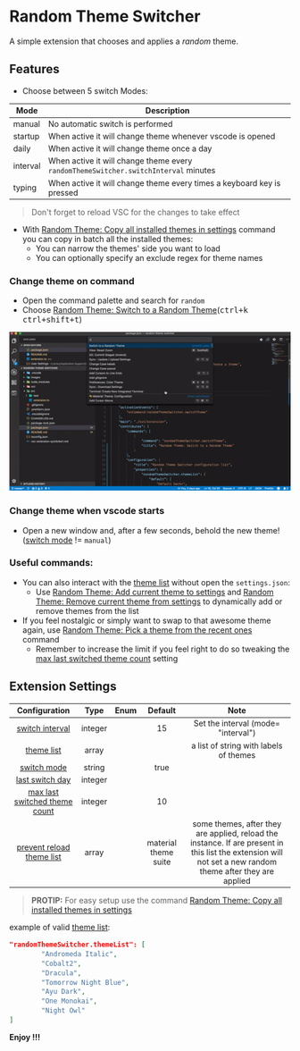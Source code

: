 # Random Theme Switcher

A simple extension that chooses and applies a *random* theme.

## Features

* Choose between 5 switch Modes:

| Mode     | Description                                                                         |
| -------- | ----------------------------------------------------------------------------------- |
| manual   | No automatic switch is performed                                                    |
| startup  | When active it will change theme whenever vscode is opened                          |
| daily    | When active it will change theme once a day                                         |
| interval | When active it will change theme every `randomThemeSwitcher.switchInterval` minutes |
| typing   | When active it will change theme every times a keyboard key is pressed              |

> Don't forget to reload VSC for the changes to take effect

* With [Random Theme: Copy all installed themes in settings](#randomThemeSwitcher.copyInstalledThemes) command you can copy in batch all the installed themes:
  * You can narrow the themes' side you want to load
  * You can optionally specify an exclude regex for theme names

### Change theme on command

- Open the command palette and search for `random`
- Choose [Random Theme: Switch to a Random Theme](#randomThemeSwitcher.switchTheme)(<kbd>ctrl+k ctrl+shift+t</kbd>)

![Change the current Theme](https://raw.githubusercontent.com/zanza00/random-theme-switcher/master/media/rts.gif)

### Change theme when vscode starts

- Open a new window and, after a few seconds, behold the new theme! ([switch mode](#randomThemeSwitcher.switchMode) != `manual`)

### Useful commands:

* You can also interact with the [theme list](#randomThemeSwitcher.themeList) without open the `settings.json`:
  * Use [Random Theme: Add current theme to settings](#randomThemeSwitcher.addCurrentTheme) and [Random Theme: Remove current theme from settings](#randomThemeSwitcher.removeCurrentTheme) to dynamically add or remove themes from the list
* If you feel nostalgic or simply want to swap to that awesome theme again, use [Random Theme: Pick a theme from the recent ones](#randomThemeSwitcher.quickPickPreviouslySetTheme) command
  * Remember to increase the limit if you feel right to do so tweaking the [max last switched theme count](#randomThemeSwitcher.maxLastSwitchedThemeCount) setting


## Extension Settings

|                                  Configuration                                  |  Type   | Enum  |       Default        |                                                                            Note                                                                            |
| :-----------------------------------------------------------------------------: | :-----: | :---: | :------------------: | :--------------------------------------------------------------------------------------------------------------------------------------------------------: |
|             [switch interval](#randomThemeSwitcher.switchInterval)              | integer |       |          15          |                                                            Set the interval (mode= "interval")                                                             |
|                  [theme list](#randomThemeSwitcher.themeList)                   |  array  |       |                      |                                                           a list of string with labels of themes                                                           |
|                 [switch mode](#randomThemeSwitcher.switchMode)                  | string  |       |         true         |                                                                                                                                                            |
|              [last switch day](#randomThemeSwitcher.lastSwitchDay)              | integer |       |                      |                                                                                                                                                            |
| [max last switched theme count](#randomThemeSwitcher.maxLastSwitchedThemeCount) | integer |       |          10          |                                                                                                                                                            |
|    [prevent reload theme list](#randomThemeSwitcher.preventReloadThemeList)     |  array  |       | material theme suite | some themes, after they are applied, reload the instance. If are present in this list the extension will not set a new random theme after they are applied |

> __PROTIP:__ For easy setup use the command [Random Theme: Copy all installed themes in settings](#randomThemeSwitcher.copyInstalledThemes)

example of valid [theme list](#randomThemeSwitcher.themeList):

```json
"randomThemeSwitcher.themeList": [
        "Andromeda Italic",
        "Cobalt2",
        "Dracula",
        "Tomorrow Night Blue",
        "Ayu Dark",
        "One Monokai",
        "Night Owl"
]
```

**Enjoy !!!**